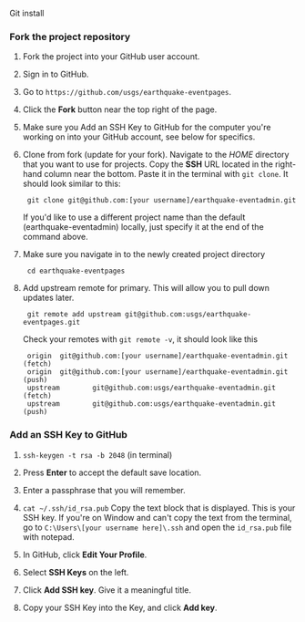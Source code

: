 Git install

### Fork the project repository ###

1. Fork the project into your GitHub user account.
  1. Sign in to GitHub.
  2. Go to `https://github.com/usgs/earthquake-eventpages`.
  3. Click the **Fork** button near the top right of the page.

2. Make sure you Add an SSH Key to GitHub for the computer you're
   working on into your GitHub account, see below for specifics.

3. Clone from fork (update for your fork).
   Navigate to the _HOME_ directory that you want to use for projects.
   Copy the __SSH__ URL located in the right-hand column near the bottom.
   Paste it in the terminal with `git clone`. It should look similar to this:

        git clone git@github.com:[your username]/earthquake-eventadmin.git

   If you'd like to use a different project name than the default
   (earthquake-eventadmin) locally, just specify it at the end of the
   command above.

4. Make sure you navigate in to the newly created project directory

        cd earthquake-eventpages

5. Add upstream remote for primary. This will allow you to pull down updates
   later.

        git remote add upstream git@github.com:usgs/earthquake-eventpages.git

   Check your remotes with `git remote -v`, it should look like this

        origin  git@github.com:[your username]/earthquake-eventadmin.git (fetch)
        origin  git@github.com:[your username]/earthquake-eventadmin.git (push)
        upstream        git@github.com:usgs/earthquake-eventadmin.git (fetch)
        upstream        git@github.com:usgs/earthquake-eventadmin.git (push)

### Add an SSH Key to GitHub ###

  1. `ssh-keygen -t rsa -b 2048` (in terminal)

  2. Press **Enter** to accept the default save location.

  3. Enter a passphrase that you will remember.

  4. `cat ~/.ssh/id_rsa.pub`
     Copy the text block that is displayed.
     This is your SSH key.
     If you're on Window and can't copy the text from the terminal, go
     to `C:\Users\[your username here]\.ssh` and open the `id_rsa.pub` file
     with notepad.

  5. In GitHub, click **Edit Your Profile**.

  6. Select **SSH Keys** on the left.

  7. Click **Add SSH key**. Give it a meaningful title.

  8. Copy your SSH Key into the Key, and click **Add key**.
